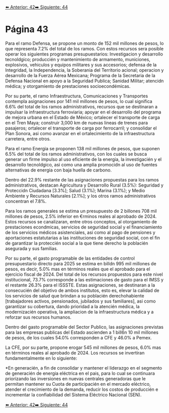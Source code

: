 [⬅️ Anterior: 42](./42.md)[➡️ Siguiente: 44](./44.md)

# Página 43

Para el ramo Defensa, se propone un monto de 152 mil millones de pesos, lo que representa 7.2% del total de
los ramos. Con estos recursos sera posible operar los siguientes programas presupuestarios: Investigacion y
desarrollo tecnoldgico; produccién y mantenimiento de armamento, municiones, explosivos, vehiculos y
equipos militares y sus accesorios; defensa de la Integridad, la Independencia, la Soberania del Territorio
acional; operacion y desarrollo de la Fuerza Aérea Mexicana; Programa de la Secretaria de la Defensa Nacional
en apoyo a la Seguridad Publica; Sanidad Militar; atencidn médica; y otorgamiento de prestaciones
socioecondémicas.

Por su parte, el ramo Infraestructura, Comunicaciones y Transportes contempla asignaciones por 141 mil millones
de pesos, lo cual significa 6.6% del total de los ramos administrativos, recursos que se destinaran a impulsar la
infraestructura ferroviaria; apoyar en el desarrollo del programa de mejora urbana en el Estado de México;
ortalecer el transporte de carga en el Tren Maya; construir 3,000 km de nuevas lineas de trenes para pasajeros;
ortalecer el transporte de carga por ferrocarril; y consolidar el Plan Sonora, asi como avanzar en el
ortalecimiento de la infraestructura carretera, entre otros.

Para el ramo Energia se proponen 138 mil millones de pesos, que suponen 6.5% del total de los ramos
administrativos, con los cuales se busca generar un firme impulso al uso eficiente de la energia, la investigacién
y el desarrollo tecnoldgico, asi como una amplia promocidn al uso de fuentes alternativas de energia con baja
huella de carbono.

Dentro del 22.9% restante de las asignaciones propuestas para los ramos administrativos, destacan Agricultura
y Desarrollo Rural (3.5%): Seguridad y Proteccidn Ciudadana [3.3%]; Salud (3.1%); Marina (3.1%); y Medio Ambiente
y Recursos Naturales [2.1%]; y los otros ramos administrativos concentran el 7.8%.

Para los ramos generales se estima un presupuesto de 2 billones 708 mil millones de pesos, 2.5% inferior en
€rminos reales al aprobado de 2024. Estos recursos se canalizaran, entre otros conceptos, al otorgamiento de
prestaciones econdmicas, servicios de seguridad social y el financiamiento de los servicios médicos
asistenciales, asi como al pago de pensiones y aportaciones estatutarias a las instituciones de seguridad social,
con el fin de garantizar la proteccién social a la que tiene derecho la poblacién asegurada y sus familias.

Por su parte, el gasto programable de las entidades de control presupuestario directo para 2025 se estima en
billdn 995 mil millones de pesos, es decir, 5.0% mas en términos reales que el aprobado para el ejercicio fiscal
de 2024. Del total de los recursos propuestos para este nivel institucional, 73.7% corresponde a las estimaciones
de gasto para el IMSS y el restante 26.3% para el ISSSTE. Estas asignaciones, se destinaran a la consecucién del
objetivo de ambos institutos, esto es, elevar la calidad de los servicios de salud que brindan a su poblacién
derechohabiente [trabajadores activos, pensionados, jubilados y sus familiares], asi como garantizar su
cobertura, dando prioridad a la atencién médica, la modernizacién operativa, la ampliacion de la infraestructura
médica y a reforzar sus recursos humanos.

Dentro del gasto programable del Sector Publico, las asignaciones previstas para las empresas publicas del
Estado ascienden a 1 bill6n 10 mil millones de pesos, de los cuales 54.0% corresponden a CFE y 46.0% a Pemex.

La CFE, por su parte, propone erogar 545 mil millones de pesos, 6.0% mas en términos reales al aprobado de
2024. Los recursos se invertiran fundamentalmente en lo siguiente:

*En generacién, a fin de consolidar y mantener el liderazgo en el segmento de generacién de energia
eléctrica en el pais, para lo cual se continuara priorizando las inversiones en nuevas centrales generadoras
que le permitan mantener su Cuota de participacién en el mercado eléctrico, atender el crecimiento de la
demanda, reducir los costos de produccién e incrementar la confiabilidad del Sistema Eléctrico Nacional
(SEN).

[⬅️ Anterior: 42](./42.md)[➡️ Siguiente: 44](./44.md)